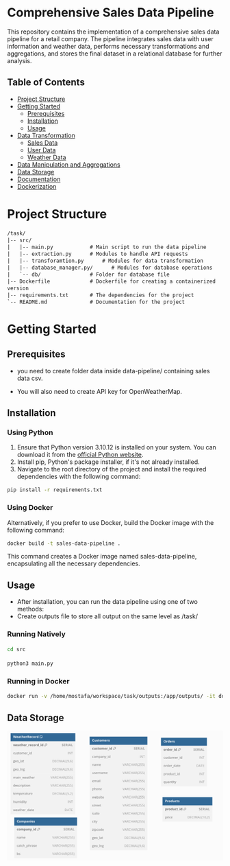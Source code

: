 # Comprehensive Sales Data Pipeline

This repository contains the implementation of a comprehensive sales data pipeline for a retail company. The pipeline integrates sales data with user information and weather data, performs necessary transformations and aggregations, and stores the final dataset in a relational database for further analysis.

## Table of Contents
- [Project Structure](#project-structure)
- [Getting Started](#getting-started)
  - [Prerequisites](#prerequisites)
  - [Installation](#installation)
  - [Usage](#usage)
- [Data Transformation](#data-transformation)
  - [Sales Data](#sales-data)
  - [User Data](#user-data)
  - [Weather Data](#weather-data)
- [Data Manipulation and Aggregations](#data-manipulation-and-aggregations)
- [Data Storage](#data-storage)
- [Documentation](#documentation)
- [Dockerization](#dockerization)

# Project Structure
```plaintext
/task/
|-- src/
|   |-- main.py            # Main script to run the data pipeline
|   |-- extraction.py      # Modules to handle API requests
|   |-- transforamtion.py      # Modules for data transformation
|   |-- database_manager.py/      # Modules for database operations
|   `-- db/                # Folder for database file 
|-- Dockerfile             # Dockerfile for creating a containerized version
|-- requirements.txt       # The dependencies for the project
`-- README.md              # Documentation for the project
```

# Getting Started
## Prerequisites
- you need to create folder data inside data-pipeline/ containing sales data csv.

- You will also need to create API key for OpenWeatherMap.

## Installation

### Using Python

1. Ensure that Python version 3.10.12 is installed on your system. You can download it from the [official Python website](https://www.python.org/downloads/).
2. Install pip, Python's package installer, if it's not already installed.
3. Navigate to the root directory of the project and install the required dependencies with the following command:

```bash
pip install -r requirements.txt
```

### Using Docker

Alternatively, if you prefer to use Docker, build the Docker image with the following command:

```bash
docker build -t sales-data-pipeline .
```

This command creates a Docker image named sales-data-pipeline, encapsulating all the necessary dependencies.


##  Usage

- After installation, you can run the data pipeline using one of two methods:
- Create outputs file to store all output on the same level as /task/


### Running Natively

```bash
cd src

python3 main.py
```

### Running in Docker 


```bash
docker run -v /home/mostafa/workspace/task/outputs:/app/outputs/ -it docker.io/library/sales-data-pipeline
```


## Data Storage

![DB Design](src/db/db_desgin.png "DB Design")